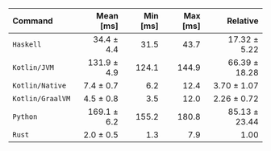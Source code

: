| Command | Mean [ms] | Min [ms] | Max [ms] | Relative |
|:---|---:|---:|---:|---:|
| `Haskell` | 34.4 ± 4.4 | 31.5 | 43.7 | 17.32 ± 5.22 |
| `Kotlin/JVM` | 131.9 ± 4.9 | 124.1 | 144.9 | 66.39 ± 18.28 |
| `Kotlin/Native` | 7.4 ± 0.7 | 6.2 | 12.4 | 3.70 ± 1.07 |
| `Kotlin/GraalVM` | 4.5 ± 0.8 | 3.5 | 12.0 | 2.26 ± 0.72 |
| `Python` | 169.1 ± 6.2 | 155.2 | 180.8 | 85.13 ± 23.44 |
| `Rust` | 2.0 ± 0.5 | 1.3 | 7.9 | 1.00 |
